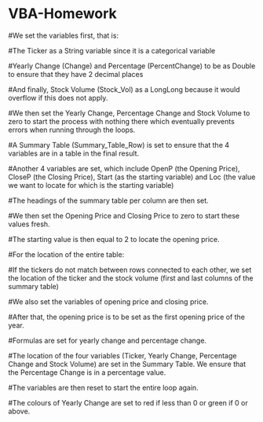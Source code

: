 # VBA-Homework

#We set the variables first, that is:

#The Ticker as a String variable since it is a categorical variable

#Yearly Change (Change) and Percentage (PercentChange) to be as Double to ensure that they have 2 decimal places

#And finally, Stock Volume (Stock_Vol) as a LongLong because it would overflow if this does not apply.

#We then set the Yearly Change, Percentage Change and Stock Volume to zero to start the process with nothing there which eventually prevents errors when running through the loops.

#A Summary Table (Summary_Table_Row) is set to ensure that the 4 variables are in a table in the final result.

#Another 4 variables are set, which include OpenP (the Opening Price), CloseP (the Closing Price), Start (as the starting variable) and Loc (the value we want to locate for which is the starting variable)

#The headings of the summary table per column are then set.

#We then set the Opening Price and Closing Price to zero to start these values fresh.

#The starting value is then equal to 2 to locate the opening price.

#For the location of the entire table:

#If the tickers do not match between rows connected to each other, we set the location of the ticker and the stock volume (first and last columns of the summary table)

#We also set the variables of opening price and closing price.

#After that, the opening price is to be set as the first opening price of the year.

#Formulas are set for yearly change and percentage change.

#The location of the four variables (Ticker, Yearly Change, Percentage Change and Stock Volume) are set in the Summary Table. We ensure that the Percentage Change is in a percentage value.

#The variables are then reset to start the entire loop again.

#The colours of Yearly Change are set to red if less than 0 or green if 0 or above.
